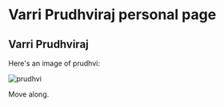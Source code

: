 # Varri Prudhviraj personal page

## Varri Prudhviraj
Here's an image of prudhvi:

![prudhvi](prudhvi.jpg)

Move along.